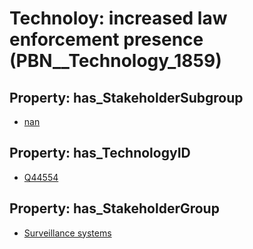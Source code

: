 # Technoloy: __increased law enforcement presence__ (PBN__Technology_1859)

## Property: has_StakeholderSubgroup

* [nan](PBN__TechSubgroup_7)

## Property: has_TechnologyID

* [Q44554](Q44554)

## Property: has_StakeholderGroup

* [Surveillance systems](PBN__TechGroup_6)

